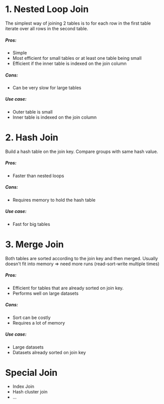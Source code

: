 # 1. Nested Loop Join
The simplest way of joining 2 tables is to for each row in the first table iterate over all rows in the second table.

##### Pros:
- Simple
- Most efficient for small tables or at least one table being small
- Efficient if the inner table is indexed on the join column
##### Cons:
- Can be very slow for large tables

##### Use case:
- Outer table is small
- Inner table is indexed on the join column

# 2. Hash Join
Build a hash table on the join key. Compare groups with same hash value.

##### Pros:
- Faster than nested loops
##### Cons:
- Requires memory to hold the hash table

##### Use case:
- Fast for big tables

# 3. Merge Join
Both tables are sorted according to the join key and then merged. Usually doesn't fit into memory => need more runs (read-sort-write multiple times)

##### Pros:
- Efficient for tables that are already sorted on join key.
- Performs well on large datasets
##### Cons:
- Sort can be costly
- Requires a lot of memory

##### Use case:
- Large datasets
- Datasets already sorted on join key

# Special Join
- Index Join
- Hash cluster join
- ...